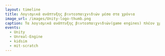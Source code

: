 ```yaml
---
layout: timeline 
title: Λογισμικά ανάπτυξης βιντεοπαιχνιδιών μέσα στα χρόνια
image_url: /images/Unity-logo-thumb.png
caption: Τα λογισμικά ανάπτυξης βιντεοπαιχνιδιών(game engines) πλέον χρησιμοποιούνται πάρα πολύ στην ανάπτυξη βιντεοπαιχνιδιών, από τους indie developers μέχρι και σε μεγάλες εταίρες, και είναι ένας από τους λόγους για το όλο και αυξανόμενο πλήθος βιντεοπαιχνιδιών στην αγορά.
events:
  - Unity
  - Unreal-Engine
  - kidsim
  - mit-scratch
---
```


